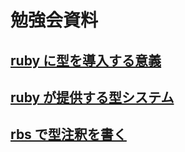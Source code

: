# 勉強会資料

## [ruby に型を導入する意義](document/week1.md)

## [ruby が提供する型システム](document/week2.md)

## [rbs で型注釈を書く](document/week3.md)
